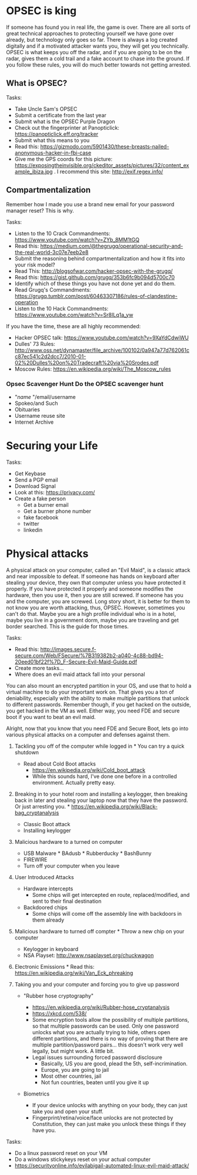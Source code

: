 # OPSEC is king

If someone has found you in real life, the game is over. There are all sorts of great technical approaches to protecting yourself we have gone over already, but technology only goes so far. There is always a log created digitally and if a motivated attacker wants you, they will get you technically. OPSEC is what keeps you off the radar, and if you are going to be on the radar, gives them a cold trail and a fake account to chase into the ground. If you follow these rules, you will do much better towards not getting arrested. 

## What is OPSEC?

Tasks:
* Take Uncle Sam's OPSEC
* Submit a certificate from the last year
* Submit what is the OPSEC Purple Dragon
* Check out the fingerprinter at Panopticlick: https://panopticlick.eff.org/tracker
* Submit what this means to you
* Read this: https://gizmodo.com/5901430/these-breasts-nailed-anonymous-hacker-in-fbi-case
* Give me the GPS coords for this picture: https://exposingtheinvisible.org/ckeditor_assets/pictures/32/content_example_ibiza.jpg . I recommend this site: http://exif.regex.info/

## Compartmentalization

Remember how I made you use a brand new email for your password manager reset? This is why. 

Tasks:
* Listen to the 10 Crack Commandments: https://www.youtube.com/watch?v=ZYb_8MM1tGQ 
* Read this: https://medium.com/@thegrugq/operational-security-and-the-real-world-3c07e7eeb2e8
* Submit the reasoning behind compartmentalization and how it fits into your risk model?
* Read This: http://blogsofwar.com/hacker-opsec-with-the-grugq/
* Read this: https://gist.github.com/grugq/353b6fc9b094d5700c70 
* Identify which of these things you have not done yet and do them.
* Read Grugq's Commandments: https://grugq.tumblr.com/post/60463307186/rules-of-clandestine-operation
* Listen to the 10 Hack Commandments: https://www.youtube.com/watch?v=Sr8ILq1a_yw

If you have the time, these are all highly recommended:
* Hacker OPSEC talk: https://www.youtube.com/watch?v=9XaYdCdwiWU
* Dulles' 73 Rules: http://www.oss.net/dynamaster/file_archive/100102/0a947a77d762061cc87ec541c2d2dcc7/2010-01-02%20Dulles%20on%20Tradecraft%20via%20Srodes.pdf
* Moscow Rules: https://en.wikipedia.org/wiki/The_Moscow_rules

### Opsec Scavenger Hunt Do the OPSEC scavenger hunt
* "_name_ "/email/username
* Spokeo/and Such
* Obituaries
* Username reuse site
* Internet Archive	  
		  
# Securing your Life

Tasks: 
* Get Keybase
* Send a PGP email
* Download Signal
* Look at this: https://privacy.com/
* Create a fake person
   * Get a burner email 
   * Get a burner phone number
   * fake facebook
   * twitter 
   * linkedin
	      
# Physical attacks

A physical attack on your computer, called an "Evil Maid", is a classic attack and near impossible to defeat. If someone has hands on keyboard after stealing your device, they own that computer unless you have protected it properly. If you have protected it properly and someone modifies the hardware, then you use it, then you are still screwed. If someone has you and the computer, you are screwed. Long story short, it is better for them to not know you are worth attacking, thus, OPSEC. However, sometimes you can't do that. Maybe you are a high profile individual who is in a hotel, maybe you live in a government dorm, maybe you are traveling and get border searched. This is the guide for those times. 

Tasks:
* Read this: http://images.secure.f-secure.com/Web/FSecure/%7B319382b2-a040-4c88-bd94-20eed01bf22f%7D_F-Secure-Evil-Maid-Guide.pdf
* Create more tasks...
* Where does an evil maid attack fall into your personal 

You can also mount an encrypted partition in your OS, and use that to hold a virtual machine to do your important work on. That gives you a ton of deniability, especially with the ability to make multiple partitions that unlock to different passwords. Remember though, if you get hacked on the outside, you get hacked in the VM as well. Either way, you need FDE and secure boot if you want to beat an evil maid.

Alright, now that you know that you need FDE and Secure Boot, lets go into various physical attacks on a computer and defenses against them.

1. Tackling you off of the computer while logged in
        * You can try a quick shutdown
	* Read about Cold Boot attacks
	    * https://en.wikipedia.org/wiki/Cold_boot_attack
	    * While this sounds hard, I've done one before in a controlled environment. Actually pretty easy.
2. Breaking in to your hotel room and installing a keylogger, then breaking back in later and stealing your laptop now that they have the password. Or just arresting you.
        * https://en.wikipedia.org/wiki/Black-bag_cryptanalysis
	* Classic Boot attack
	* Installing keylogger
	
3. Malicious hardware to a turned on computer
	* USB Malware
	       * BAdusb
	       * Rubberducky
	       * BashBunny
	* FIREWIRE
	* Turn off your computer when you leave 
	
4. User Introduced Attacks
	* Hardware intercepts
	  	* Some chips will get intercepted en route, replaced/modified, and sent to their final destination
	* Backdoored chips
		* Some chips will come off the assembly line with backdoors in them already

4. Malicious hardware to turned off compter
        * Throw a new chip on your computer
	* Keylogger in keyboard
	* NSA Playset: http://www.nsaplayset.org/chuckwagon
	
4. Electronic Emissions
        * Read this: https://en.wikipedia.org/wiki/Van_Eck_phreaking
	
5. Taking you and your computer and forcing you to give up password
	* "Rubber hose cryptography"
		* https://en.wikipedia.org/wiki/Rubber-hose_cryptanalysis
		* https://xkcd.com/538/
        * Some encryption tools allow the possibility of multiple partitions, so that multiple passwords can be used. Only one password unlocks what you are actually trying to hide, others open different partitions, and there is no way of proving that there are multiple partition/password pairs... this doesn't work very well legally, but might work. A little bit. 
	    * Legal issues surrounding forced password disclosure
	      * Basically, US you are good, plead the 5th, self-incrimination. 
	      * Europe, you are going to jail
	      * Most other countries, jail
	      * Not fun countries, beaten until you give it up
	      
	* Biometrics
	   * If your device unlocks with anything on your body, they can just take you and open your stuff. 
	   * Fingerprint/retina/voice/face unlocks are not protected by Constitution, they can just make you unlock these things if they have you. 
	   
Tasks:
* Do a linux password reset on your VM
* Do a windows stickykeys reset on your actual computer
* https://securityonline.info/evilabigail-automated-linux-evil-maid-attack/
  
	
         
